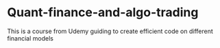 # Quant-finance-and-algo-trading
This is a course from Udemy guiding to create efficient code on different financial models
